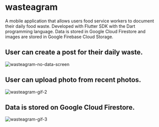 # wasteagram

A mobile application that allows users food service workers to document their daily food waste. Developed with Flutter SDK with the Dart programming language. Data is stored in Google Cloud Firestore and images are stored in Google Firebase Cloud Storage. 

## User can create a post for their daily waste. 

![wasteagram-no-data-screen](https://user-images.githubusercontent.com/49361894/229329180-30c9422e-e303-4433-8482-d82535bde163.gif)


## User can upload photo from recent photos. 

![wasteagram-gif-2](https://user-images.githubusercontent.com/49361894/229329182-4eee71e4-d54d-46bc-a242-feff1ddd424f.gif)


## Data is stored on Google Cloud Firestore.

![wasteagram-gif-3](https://user-images.githubusercontent.com/49361894/229329187-6edcdda8-6e2e-43a2-aeba-d67309f7c755.gif)
